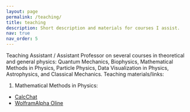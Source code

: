 ```yaml
---
layout: page
permalink: /teaching/
title: teaching
description: Short description and materials for courses I assist.
nav: true
nav_order: 5
---
```


Teaching Assistant / Assistant Professor on several courses in theoretical and general physics: Quantum Mechanics, Biophysics, Mathematical Methods in Physics, Particle Physics, Data Visualization in Physics, Astrophysics, and Classical Mechanics. 
Teaching materials/links:
1. Mathematical Methods in Physics:
  - [CalcChat](https://www.calcchat.com/book/Calculus-10e/)
  - [WolframAlpha Oline](https://www.wolframalpha.com/input?i=plot+sqrt%281-x%5E2%2By%5E2%29)
